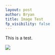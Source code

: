 ```yaml
---
layout: post
author: Bryan
title: Image Test
fp_visibility: false
---
```

This is a test.

![](https://digital-garden.s3-us-west-1.amazonaws.com/7a8cd639-3111-45d2-81d9-53ca4d749fa5-screen-shot-2020-12-16-at-83903-am.jpeg)